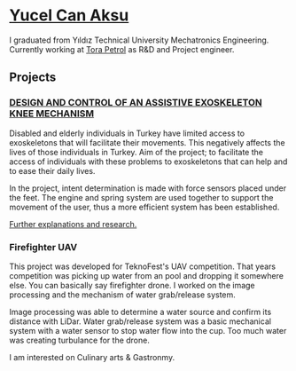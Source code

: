 # <a href="Lemonke.jpg" target="_blank">Yucel Can Aksu</a>

I graduated from Yıldız Technical University Mechatronics Engineering. Currently working at [Tora Petrol](https://torapetrol.com/en/) as R&D and Project engineer.

## Projects
### [DESIGN AND CONTROL OF AN ASSISTIVE EXOSKELETON KNEE MECHANISM](https://youtu.be/8KTMSBecCQ8)

Disabled and elderly individuals in Turkey have limited access to exoskeletons that will facilitate their movements. This negatively affects the lives of those individuals in Turkey. Aim of the project; to facilitate the access of individuals with these problems to exoskeletons that can help and to ease their daily lives.

In the project, intent determination is made with force sensors placed under the feet. The engine and spring system are used together to support the movement of the user, thus a more efficient system has been established.

<a href="design_and_control_of_an_assistive_exoskeleton_knee_mechanism.pdf" target="_blank">Further explanations and research.</a>

### Firefighter UAV
This project was developed for TeknoFest's UAV competition. That years competition was picking up water from an pool and dropping it somewhere else. You can basically say firefighter drone. I worked on the image processing and the mechanism of water grab/release system.

Image processing was able to determine a water source and confirm its distance with LiDar. Water grab/release system was a basic mechanical system with a water sensor to stop water flow into the cup. Too much water was creating turbulance for the drone.


I am interested on Culinary arts & Gastronmy.
